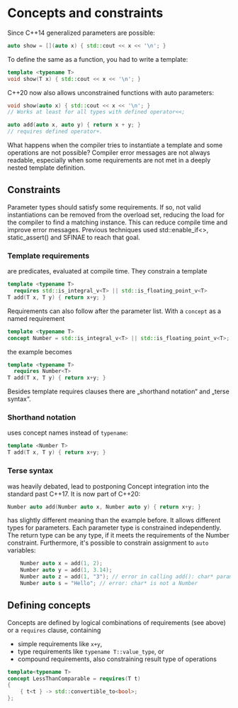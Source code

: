 # Concepts and constraints

Since C++14 generalized parameters are possible:

```cpp
auto show = [](auto x) { std::cout << x << '\n'; }
```
To define the same as a function, you had to write a template:

```cpp
template <typename T> 
void show(T x) { std::cout << x << '\n'; }
```

C++20 now also allows unconstrained functions with auto parameters:

```cpp
void show(auto x) { std::cout << x << '\n'; } 
// Works at least for all types with defined operator<<;

auto add(auto x, auto y) { return x + y; } 
// requires defined operator+. 
```

What happens when the compiler tries to instantiate a template and some operations are not possible? Compiler error messages are not always readable, especially when some requirements are not met in a deeply nested template definition.

## Constraints

Parameter types should satisfy some requirements. If so, not valid instantiations can be removed from the overload set, reducing the load for the compiler to find a matching instance. This can reduce compile time and improve error messages. Previous techniques used std::enable_if<>, static_assert() and SFINAE to reach that goal.

### Template requirements

are predicates, evaluated at compile time. They constrain a template

```cpp
template <typename T> 
  requires std::is_integral_v<T> || std::is_floating_point_v<T> 
T add(T x, T y) { return x+y; }
```

Requirements can also follow after the parameter list. With a `concept` as a named requirement

```cpp
template <typename T> 
concept Number = std::is_integral_v<T> || std::is_floating_point_v<T>;
```

the example becomes

```cpp
template <typename T> 
  requires Number<T> 
T add(T x, T y) { return x+y; }
```

Besides template requires clauses there are „shorthand notation“ and „terse syntax“. 

### Shorthand notation

uses concept names instead of `typename`:

```cpp
template <Number T> 
T add(T x, T y) { return x+y; }
```

### Terse syntax
was heavily debated, lead to postponing Concept integration into the standard past C++17. It is now part of C++20:

```cpp
Number auto add(Number auto x, Number auto y) { return x+y; }
```

has slightly different meaning than the example before. It allows different types for parameters. Each parameter type is constrained independently. The return type can be any type, if it meets the requirements of the Number constraint. Furthermore, it's possible to constrain assignment to `auto` variables:

```cpp
	Number auto x = add(1, 2);
	Number auto y = add(1, 3.14);
	Number auto z = add(1, "3"); // error in calling add(): char* parameter is not a Number
	Number auto s = "Hello"; // error: char* is not a Number
```

## Defining concepts

Concepts are defined by logical combinations of requirements (see above) or a `requires` clause, containing 

* simple requirements like `x+y`, 
* type requirements like `typename T::value_type`, or 
* compound requirements, also constraining result type of operations

```cpp
template<typename T>
concept LessThanComparable = requires(T t) 
{ 
    { t<t } -> std::convertible_to<bool>; 
};
```

